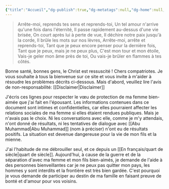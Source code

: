 ```yaml
---
{"title":"Accueil","dg-publish":true,"dg-metatags":null,"dg-home":null,"permalink":"/en-francais/accueil/","dgPassFrontmatter":true,"noteIcon":""}
---
```


>Arrête-moi, reprends tes sens et reprends-toi,
Un tel amour n'arrive qu'une fois dans l'éternité,
Il passe rapidement au-dessus d'une vie brisée,
On court après lui à perte de vue,
Il déchire notre paix jusqu'à la corde,
Il brûle les mots sur nos lèvres,
Arrête-moi, arrête et reprends-toi,
Tant que je peux encore penser pour la dernière fois,
Tant que je peux, mais je ne peux plus,
C'est mon tour et mon étoile,
Vais-je geler mon âme près de toi,
Ou vais-je brûler en flammes à tes côtés.

Bonne santé, bonnes gens, le Christ est ressuscité ! Chers compatriotes. Je vous souhaite à tous la bienvenue sur ce site et vous invite à m'aider à résoudre les problèmes décrits ci-dessous. Mais d'abord, veuillez lire l'avis de non-responsabilité: [[Disclaimer\|Disclaimer]]

J'écris ces lignes pour respecter le vœu de protection de ma femme bien-aimée que j'ai fait en l'épousant. 
Les informations contenues dans ce document sont intimes et confidentielles, car elles pourraient affecter les relations sociales de ma femme si elles étaient rendues publiques. Mais je n'avais pas le choix. Ni les conversations avec elle, comme je m'y attendais, n'ont donné de résultats, ni les tentatives de dialogue avec [[Abu Muhammad\|Abu Muhammad]] (nom à préciser) n'ont eu de résultats positifs. La situation est devenue dangereuse pour la vie de mon fils et la mienne.

J'ai l'habitude de me débrouiller seul, et ce depuis un [[En français/quart de siècle\|quart de siècle]]. Aujourd'hui, à cause de la guerre et de la séparation d'avec ma femme et mon fils bien-aimés, je demande de l'aide à des personnes bienveillantes car je ne peux pas quitter mon pays, les hommes y sont interdits et la frontière est très bien gardée. C'est pourquoi je vous demande de participer au destin de ma famille en faisant preuve de bonté et d'amour pour vos voisins.